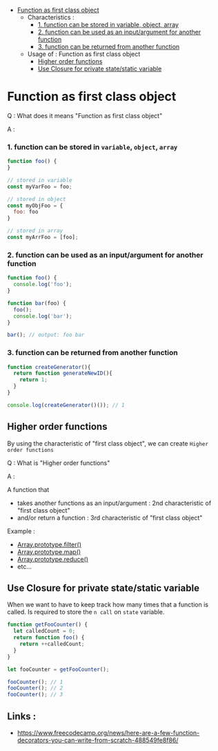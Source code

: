 - [Function as first class object](#function-as-first-class-object)
  - Characteristics :
    - [1. function can be stored in variable, object, array](#1-function-can-be-stored-in-variable-object-array)
    - [2. function can be used as an input/argument for another function](#2-function-can-be-used-as-an-inputargument-for-another-function)
    - [3. function can be returned from another function](#3-function-can-be-returned-from-another-function)
  - Usage of : Function as first class object
    - [Higher order functions](#higher-order-functions)
    - [Use Closure for private state/static variable](#use-closure-for-private-statestatic-variable)

# Function as first class object

Q : What does it means "Function as first class object"

A :

### 1. function can be stored in `variable`, `object`, `array`
```js
function foo() {
}

// stored in variable
const myVarFoo = foo;

// stored in object
const myObjFoo = {
  foo: foo
}

// stored in array
const myArrFoo = [foo];
```

### 2. function can be used as an input/argument for another function

```js
function foo() {
  console.log('foo');
}

function bar(foo) {
  foo();
  console.log('bar');
}

bar(); // output: foo bar
```

### 3. function can be returned from another function

```js
function createGenerator(){  
  return function generateNewID(){
    return 1;
  }
}

console.log(createGenerator()()); // 1
```


## Higher order functions

By using the characteristic of "first class object", we can create  `Higher order functions`

Q : What is "Higher order functions"

A : 

A function that 
- takes another functions as an input/argument : 2nd characteristic of "first class object"
- and/or return a function : 3rd characteristic of "first class object"


Example :
- [Array​.prototype​.filter()
](https://developer.mozilla.org/en-US/docs/Web/JavaScript/Reference/Global_Objects/Array/filter)
- [Array​.prototype​.map()
](https://developer.mozilla.org/en-US/docs/Web/JavaScript/Reference/Global_Objects/Array/map)
- [Array​.prototype​.reduce()
](https://developer.mozilla.org/en-US/docs/Web/JavaScript/Reference/Global_Objects/Array/Reduce)
- etc...

## Use Closure for private state/static variable

When we want to have to keep track how many times that a function is called. Is required to store the `n call` on `state` variable.

```js
function getFooCounter() {
  let calledCount = 0;
  return function foo() {
    return ++calledCount;
  }
}

let fooCounter = getFooCounter();

fooCounter(); // 1
fooCounter(); // 2
fooCounter(); // 3
```




## Links :
- https://www.freecodecamp.org/news/here-are-a-few-function-decorators-you-can-write-from-scratch-488549fe8f86/
